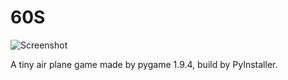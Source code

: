 # 60S

![Screenshot](https://github.com/shenjia/60s/raw/master/screenshot.png)

A tiny air plane game made by pygame 1.9.4, build by PyInstaller.
